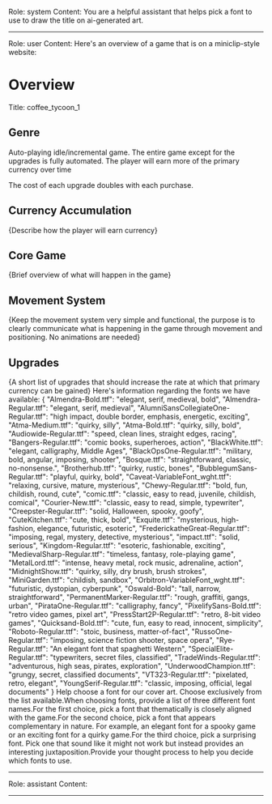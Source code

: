 Role: system
Content: You are a helpful assistant that helps pick a font to use to draw the title on ai-generated art.
__________________
Role: user
Content: Here's an overview of a game that is on a miniclip-style website:
# Overview
Title: coffee_tycoon_1

## Genre
Auto-playing idle/incremental game. The entire game except for the upgrades is fully automated. The player will earn more of the primary currency over time

The cost of each upgrade doubles with each purchase.

## Currency Accumulation
{Describe how the player will earn currency}

## Core Game
{Brief overview of what will happen in the game}

## Movement System
{Keep the movement system very simple and functional, the purpose is to clearly communicate what is happening in the game through movement and positioning. No animations are needed}

## Upgrades
{A short list of upgrades that should increase the rate at which that primary currency can be gained}
Here's information regarding the fonts we have available: 
{
  "Almendra-Bold.ttf": "elegant, serif, medieval, bold",
  "Almendra-Regular.ttf": "elegant, serif, medieval",
  "AlumniSansCollegiateOne-Regular.ttf": "high impact, double border, emphasis, energetic, exciting",
  "Atma-Medium.ttf": "quirky, silly",
  "Atma-Bold.ttf": "quirky, silly, bold",
  "Audiowide-Regular.ttf": "speed, clean lines, straight edges, racing",
  "Bangers-Regular.ttf": "comic books, superheroes, action",
  "BlackWhite.ttf": "elegant, calligraphy, Middle Ages",
  "BlackOpsOne-Regular.ttf": "military, bold, angular, imposing, shooter",
  "Bosque.ttf": "straightforward, classic, no-nonsense.",
  "Brotherhub.ttf": "quirky, rustic, bones",
  "BubblegumSans-Regular.ttf": "playful, quirky, bold",
  "Caveat-VariableFont_wght.ttf": "relaxing, cursive, mature, mysterious",
  "Chewy-Regular.ttf": "bold, fun, childish, round, cute",
  "comic.ttf": "classic, easy to read, juvenile, childish, comical",
  "Courier-New.ttf": "classic, easy to read, simple, typewriter",
  "Creepster-Regular.ttf": "solid, Halloween, spooky, goofy",
  "CuteKitchen.ttf": "cute, thick, bold",
  "Exquite.ttf": "mysterious, high-fashion, elegance, futuristic, esoteric",
  "FrederickatheGreat-Regular.ttf": "imposing, regal, mystery, detective, mysterious",
  "impact.ttf": "solid, serious",
  "Kingdom-Regular.ttf": "esoteric, fashionable, exciting",
  "MedievalSharp-Regular.ttf": "timeless, fantasy, role-playing game",
  "MetalLord.ttf": "intense, heavy metal, rock music, adrenaline, action",
  "MidnightShow.ttf": "quirky, silly, dry brush, brush strokes",
  "MiniGarden.ttf": "childish, sandbox",
  "Orbitron-VariableFont_wght.ttf": "futuristic, dystopian, cyberpunk",
  "Oswald-Bold": "tall, narrow, straightforward",
  "PermanentMarker-Regular.ttf": "rough, graffiti, gangs, urban",
  "PirataOne-Regular.ttf": "calligraphy, fancy",
  "PixelifySans-Bold.ttf": "retro video games, pixel art",
  "PressStart2P-Regular.ttf": "retro, 8-bit video games",
  "Quicksand-Bold.ttf": "cute, fun, easy to read, innocent, simplicity",
  "Roboto-Regular.ttf": "stoic, business, matter-of-fact",
  "RussoOne-Regular.ttf": "imposing, science fiction shooter, space opera",
  "Rye-Regular.ttf": "An elegant font that spaghetti Western",
  "SpecialElite-Regular.ttf": "typewriters, secret files, classified",
  "TradeWinds-Regular.ttf": "adventurous, high seas, pirates, exploration",
  "UnderwoodChampion.ttf": "grungy, secret, classified documents",
  "VT323-Regular.ttf": "pixelated, retro, elegant",
  "YoungSerif-Regular.ttf": "classic, imposing, official, legal documents"
}
Help choose a font for our cover art. Choose exclusively from the list available.When choosing fonts, provide a list of three different font names.For the first choice, pick a font that thematically is closely aligned with the game.For the second choice, pick a font that appears complementary in nature. For example, an elegant font for a spooky game or an exciting font for a quirky game.For the third choice, pick a surprising font. Pick one that sound like it might not work but instead provides an interesting juxtaposition.Provide your thought process to help you decide which fonts to use.
__________________
Role: assistant
Content: 
__________________
